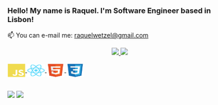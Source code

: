 ### Hello! My name is Raquel. I'm Software Engineer based in Lisbon!

📫 You can e-mail me: raquelwetzel@gmail.com


<div align="center">
  <a href="https://github.com/Wraquel">
  <img height="160em" src="https://github-readme-stats.vercel.app/api?username=Wraquel&show_icons=true&theme=dark&include_all_commits=true&count_private=true"/>
  <img height="160em" src="https://github-readme-stats.vercel.app/api/top-langs/?username=Wraquel&layout=compact&langs_count=7&theme=dark"/>
</div>
<div style="display: inline_block"><br>
  <img align="center" alt="Raquel-Js" height="30" width="40" src="https://raw.githubusercontent.com/devicons/devicon/master/icons/javascript/javascript-plain.svg">

  <img align="center" alt="Raquel-React" height="30" width="40" src="https://raw.githubusercontent.com/devicons/devicon/master/icons/react/react-original.svg">
  <img align="center" alt="Raquel-HTML" height="30" width="40" src="https://raw.githubusercontent.com/devicons/devicon/master/icons/html5/html5-original.svg">
  <img align="center" alt="Raquel-CSS" height="30" width="40" src="https://raw.githubusercontent.com/devicons/devicon/master/icons/css3/css3-original.svg">

</div>
  </br>
  <div> 
  
 
  <a href = "mailto:raquelwetzel@gmail.com"><img src="https://img.shields.io/badge/-Gmail-%23333?style=for-the-badge&logo=gmail&logoColor=white" target="_blank"></a>
  <a href="https://www.linkedin.com/in/raquel-wetzel-27a70866/" target="_blank"><img src="https://img.shields.io/badge/-LinkedIn-%230077B5?style=for-the-badge&logo=linkedin&logoColor=white" target="_blank"></a> 

 
</div>
